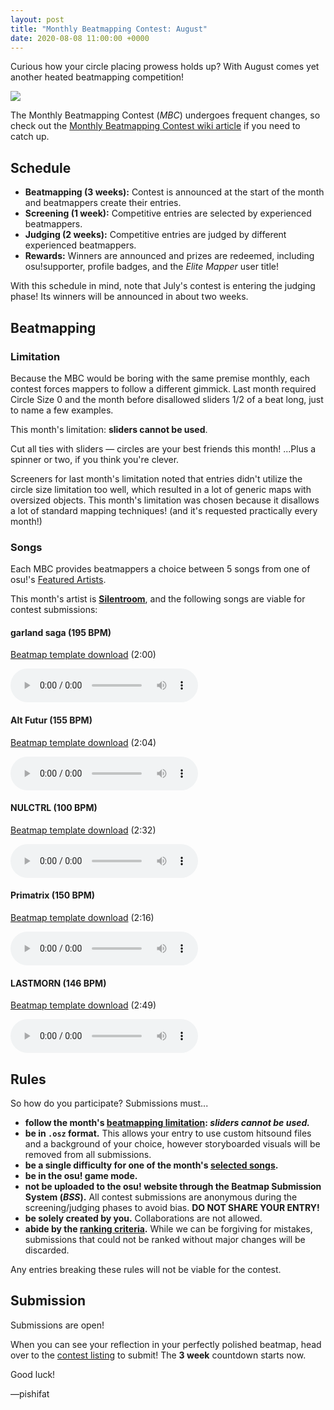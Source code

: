 ```yaml
---
layout: post
title: "Monthly Beatmapping Contest: August"
date: 2020-08-08 11:00:00 +0000
---
```


Curious how your circle placing prowess holds up? With August comes yet another heated beatmapping competition!

![](/wiki/shared/news/banners/monthly-beatmapping-contest.png)

The Monthly Beatmapping Contest (*MBC*) undergoes frequent changes, so check out the [Monthly Beatmapping Contest wiki article](/wiki/Contests/Monthly_Beatmapping_Contest) if you need to catch up.

## Schedule

- **Beatmapping (3 weeks):** Contest is announced at the start of the month and beatmappers create their entries.
- **Screening (1 week):** Competitive entries are selected by experienced beatmappers.
- **Judging (2 weeks):** Competitive entries are judged by different experienced beatmappers.
- **Rewards:** Winners are announced and prizes are redeemed, including osu!supporter, profile badges, and the *Elite Mapper* user title!

With this schedule in mind, note that July's contest is entering the judging phase! Its winners will be announced in about two weeks.

## Beatmapping

### Limitation

Because the MBC would be boring with the same premise monthly, each contest forces mappers to follow a different gimmick. Last month required Circle Size 0 and the month before disallowed sliders 1/2 of a beat long, just to name a few examples.

This month's limitation: **sliders cannot be used**.

Cut all ties with sliders — circles are your best friends this month! ...Plus a spinner or two, if you think you're clever.

Screeners for last month's limitation noted that entries didn't utilize the circle size limitation too well, which resulted in a lot of generic maps with oversized objects. This month's limitation was chosen because it disallows a lot of standard mapping techniques! (and it's requested practically every month!)

### Songs

Each MBC provides beatmappers a choice between 5 songs from one of osu!'s [Featured Artists](https://osu.ppy.sh/beatmaps/artists).

This month's artist is [**Silentroom**](https://osu.ppy.sh/beatmaps/artists/92), and the following songs are viable for contest submissions:

#### garland saga (195 BPM)

[Beatmap template download](https://assets.ppy.sh/artists/92/osz/Silentroom%20-%20garland%20saga.osz) (2:00)

<audio controls>
    <source src="https://assets.ppy.sh/artists/92/previews/2442.mp3" type="audio/mpeg">
</audio>

#### Alt Futur (155 BPM)

[Beatmap template download](https://assets.ppy.sh/artists/92/osz/Silentroom%20-%20Alt%20Futur.osz) (2:04)

<audio controls>
    <source src="https://assets.ppy.sh/artists/92/previews/2433.mp3" type="audio/mpeg">
</audio>

#### NULCTRL (100 BPM)

[Beatmap template download](https://assets.ppy.sh/artists/92/osz/Silentroom%20-%20NULCTRL.osz) (2:32)

<audio controls>
    <source src="https://assets.ppy.sh/artists/92/previews/2438.mp3" type="audio/mpeg">
</audio>

#### Primatrix (150 BPM)

[Beatmap template download](https://assets.ppy.sh/artists/92/osz/Silentroom%20-%20Primatrix.osz) (2:16)

<audio controls>
    <source src="https://assets.ppy.sh/artists/92/previews/2440.mp3" type="audio/mpeg">
</audio>

#### LASTMORN (146 BPM)

[Beatmap template download](https://assets.ppy.sh/artists/92/osz/Silentroom%20-%20LASTMORN.osz) (2:49)

<audio controls>
    <source src="https://assets.ppy.sh/artists/92/previews/2447.mp3" type="audio/mpeg">
</audio>

## Rules

So how do you participate? Submissions must...

- **follow the month's [beatmapping limitation](#limitation): *sliders cannot be used.***
- **be in `.osz` format.** This allows your entry to use custom hitsound files and a background of your choice, however storyboarded visuals will be removed from all submissions.
- **be a single difficulty for one of the month's [selected songs](#songs).**
- **be in the osu! game mode.**
- **not be uploaded to the osu! website through the Beatmap Submission System (*BSS*).** All contest submissions are anonymous during the screening/judging phases to avoid bias. **DO NOT SHARE YOUR ENTRY!**
- **be solely created by you.** Collaborations are not allowed.
- **abide by the [ranking criteria](/wiki/Ranking_Criteria).** While we can be forgiving for mistakes, submissions that could not be ranked without major changes will be discarded.

Any entries breaking these rules will not be viable for the contest.

## Submission

Submissions are open!

When you can see your reflection in your perfectly polished beatmap, head over to the [contest listing](https://osu.ppy.sh/community/contests/110) to submit! The **3 week** countdown starts now.

Good luck!

—pishifat
